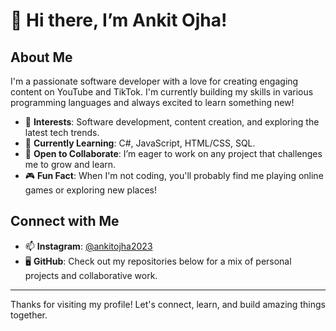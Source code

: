 # 👋 Hi there, I’m Ankit Ojha!

## About Me
I'm a passionate software developer with a love for creating engaging content on YouTube and TikTok. I'm currently building my skills in various programming languages and always excited to learn something new!

- 👀 **Interests**: Software development, content creation, and exploring the latest tech trends.
- 🌱 **Currently Learning**: C#, JavaScript, HTML/CSS, SQL.
- 💼 **Open to Collaborate**: I’m eager to work on any project that challenges me to grow and learn.
- 🎮 **Fun Fact**: When I'm not coding, you'll probably find me playing online games or exploring new places!

## Connect with Me
- 📫 **Instagram**: [@ankitojha2023](https://www.instagram.com/ankitojha2023)
- 🖥 **GitHub**: Check out my repositories below for a mix of personal projects and collaborative work.

---

Thanks for visiting my profile! Let's connect, learn, and build amazing things together.
